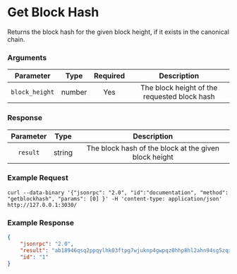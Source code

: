 # Get Block Hash
Returns the block hash for the given block height, if it exists in the canonical chain.

### Arguments

|   Parameter    |  Type  | Required |                 Description                  |
|:--------------:|:------:|:--------:|:--------------------------------------------:|
| `block_height` | number |   Yes    | The block height of the requested block hash |

### Response

| Parameter |  Type  |                      Description                      |
|:---------:|:------:|:-----------------------------------------------------:|
| `result`  | string | The block hash of the block at the given block height |

### Example Request
```ignore
curl --data-binary '{"jsonrpc": "2.0", "id":"documentation", "method": "getblockhash", "params": [0] }' -H 'content-type: application/json' http://127.0.0.1:3030/
```

### Example Response
```json
{
    "jsonrpc": "2.0",
    "result": "ab18946qsq2ppqylhk03ftpg7wjuknp4gwpqz0hhp8hl2ahn94sg5zqxd8qw8",
    "id": "1"
}
```